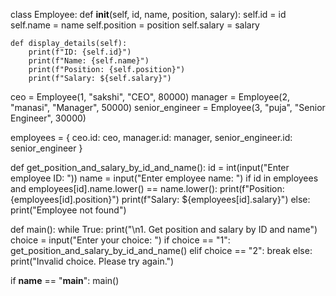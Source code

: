 class Employee:
    def __init__(self, id, name, position, salary):
        self.id = id
        self.name = name
        self.position = position
        self.salary = salary

    def display_details(self):
        print(f"ID: {self.id}")
        print(f"Name: {self.name}")
        print(f"Position: {self.position}")
        print(f"Salary: ${self.salary}")

ceo = Employee(1, "sakshi", "CEO", 80000)
manager = Employee(2, "manasi", "Manager", 50000)
senior_engineer = Employee(3, "puja", "Senior Engineer", 30000)


employees = {
    ceo.id: ceo,
    manager.id: manager,
    senior_engineer.id: senior_engineer
}

def get_position_and_salary_by_id_and_name():
    id = int(input("Enter employee ID: "))
    name = input("Enter employee name: ")
    if id in employees and employees[id].name.lower() == name.lower():
        print(f"Position: {employees[id].position}")
        print(f"Salary: ${employees[id].salary}")
    else:
        print("Employee not found")

def main():
    while True:
        print("\n1. Get position and salary by ID and name")
        choice = input("Enter your choice: ")
        if choice == "1":
            get_position_and_salary_by_id_and_name()
        elif choice == "2":
            break
        else:
            print("Invalid choice. Please try again.")

if __name__ == "__main__":
    main()
